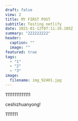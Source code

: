 ```yaml
---
draft: false
view: 2
title: MY FIRST POST
subtitle: Testing netlify
date: 2021-01-12T07:11:19.105Z
summary: "222222222"
header:
  caption: ""
  image: ""
featured: true
tags:
  - "1"
  - "2"
  - "3"
image:
  filename: img_92401.jpg
---
```

11111111111111

ceshizhuanyong!

1111111